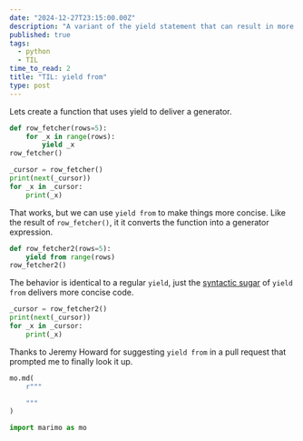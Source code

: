 ```yaml
---
date: "2024-12-27T23:15:00.00Z"
description: "A variant of the yield statement that can result in more concise code."
published: true
tags:
  - python
  - TIL
time_to_read: 2
title: "TIL: yield from"
type: post
---
```

<!---->
Lets create a function that uses yield to deliver a generator.

```python {.marimo}
def row_fetcher(rows=5):
    for _x in range(rows):
        yield _x
row_fetcher()
```

```python {.marimo}
_cursor = row_fetcher()
print(next(_cursor))
for _x in _cursor:
    print(_x)
```

That works, but we can use `yield from` to make things more concise. Like the result of `row_fetcher()`, it it converts the function into a generator expression.

```python {.marimo}
def row_fetcher2(rows=5):
    yield from range(rows)
row_fetcher2()
```

The behavior is identical to a regular `yield`, just the [syntactic sugar](https://en.wikipedia.org/wiki/Syntactic_sugar) of `yield from` delivers more concise code.

```python {.marimo}
_cursor = row_fetcher2()
print(next(_cursor))
for _x in _cursor:
    print(_x)
```

Thanks to Jeremy Howard for suggesting `yield from` in a pull request that prompted me to finally look it up.

```python {.marimo hide_code="true"}
mo.md(
    r"""

    """
)
```

```python {.marimo}
import marimo as mo
```